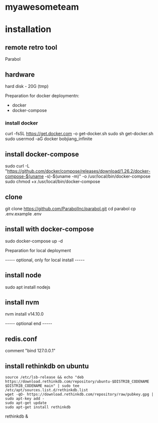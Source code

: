# myawesometeam

# installation

## remote retro tool

Parabol

## hardware
hard disk - 20G (tmp)

Preparation for docker deploymentn:

- docker
- docker-compose

### install docker
curl -fsSL https://get.docker.com -o get-docker.sh
sudo sh get-docker.sh
sudo usermod -aG docker bobjiang_infinite

## install docker-compose
sudo curl -L "https://github.com/docker/compose/releases/download/1.26.2/docker-compose-$(uname -s)-$(uname -m)" -o /usr/local/bin/docker-compose
sudo chmod +x /usr/local/bin/docker-compose

## clone
git clone https://github.com/ParabolInc/parabol.git
cd parabol
cp .env.example .env

## install with docker-compose
sudo docker-compose up -d

Preparation for local deployment

----- optional, only for local install -----
## install node
sudo apt install nodejs

## install nvm
nvm install v14.10.0

----- optional end -----

## redis.conf
comment "bind 127.0.0.1"

## install rethinkdb on ubuntu

```
source /etc/lsb-release && echo "deb https://download.rethinkdb.com/repository/ubuntu-$DISTRIB_CODENAME $DISTRIB_CODENAME main" | sudo tee /etc/apt/sources.list.d/rethinkdb.list
wget -qO- https://download.rethinkdb.com/repository/raw/pubkey.gpg | sudo apt-key add -
sudo apt-get update
sudo apt-get install rethinkdb
```

rethinkdb &
